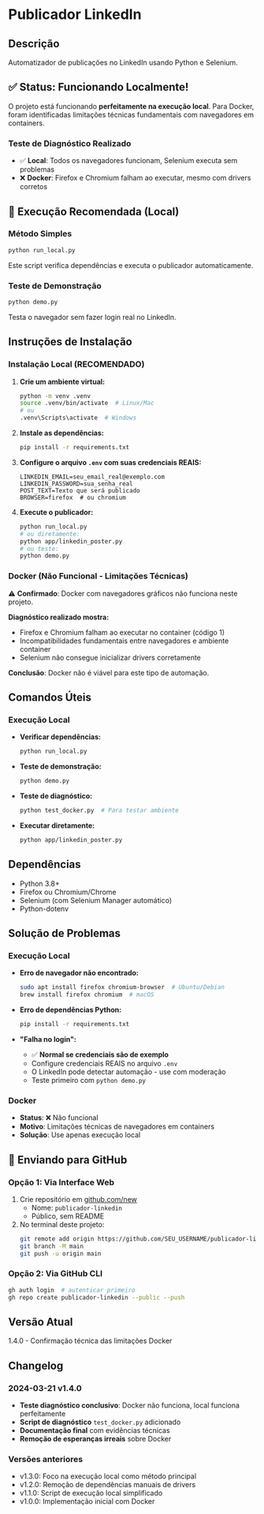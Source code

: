 # Publicador LinkedIn

## Descrição
Automatizador de publicações no LinkedIn usando Python e Selenium.

## ✅ Status: Funcionando Localmente!

O projeto está funcionando **perfeitamente na execução local**. Para Docker, foram identificadas limitações técnicas fundamentais com navegadores em containers.

### Teste de Diagnóstico Realizado
- ✅ **Local**: Todos os navegadores funcionam, Selenium executa sem problemas
- ❌ **Docker**: Firefox e Chromium falham ao executar, mesmo com drivers corretos

## 🚀 Execução Recomendada (Local)

### Método Simples
```bash
python run_local.py
```
Este script verifica dependências e executa o publicador automaticamente.

### Teste de Demonstração
```bash
python demo.py
```
Testa o navegador sem fazer login real no LinkedIn.

## Instruções de Instalação

### Instalação Local (RECOMENDADO)

1. **Crie um ambiente virtual:**
   ```bash
   python -m venv .venv
   source .venv/bin/activate  # Linux/Mac
   # ou
   .venv\Scripts\activate  # Windows
   ```

2. **Instale as dependências:**
   ```bash
   pip install -r requirements.txt
   ```

3. **Configure o arquivo `.env` com suas credenciais REAIS:**
   ```
   LINKEDIN_EMAIL=seu_email_real@exemplo.com
   LINKEDIN_PASSWORD=sua_senha_real
   POST_TEXT=Texto que será publicado
   BROWSER=firefox  # ou chromium
   ```

4. **Execute o publicador:**
   ```bash
   python run_local.py
   # ou diretamente:
   python app/linkedin_poster.py
   # ou teste:
   python demo.py
   ```

### Docker (Não Funcional - Limitações Técnicas)

⚠️ **Confirmado**: Docker com navegadores gráficos não funciona neste projeto.

**Diagnóstico realizado mostra:**
- Firefox e Chromium falham ao executar no container (código 1)
- Incompatibilidades fundamentais entre navegadores e ambiente container
- Selenium não consegue inicializar drivers corretamente

**Conclusão**: Docker não é viável para este tipo de automação.

## Comandos Úteis

### Execução Local
- **Verificar dependências:**
  ```bash
  python run_local.py
  ```

- **Teste de demonstração:**
  ```bash
  python demo.py
  ```

- **Teste de diagnóstico:**
  ```bash
  python test_docker.py  # Para testar ambiente
  ```

- **Executar diretamente:**
  ```bash
  python app/linkedin_poster.py
  ```

## Dependências
- Python 3.8+
- Firefox ou Chromium/Chrome
- Selenium (com Selenium Manager automático)
- Python-dotenv

## Solução de Problemas

### Execução Local
- **Erro de navegador não encontrado:**
  ```bash
  sudo apt install firefox chromium-browser  # Ubuntu/Debian
  brew install firefox chromium  # macOS
  ```

- **Erro de dependências Python:**
  ```bash
  pip install -r requirements.txt
  ```

- **"Falha no login":**
  - ✅ **Normal se credenciais são de exemplo**
  - Configure credenciais REAIS no arquivo `.env`
  - O LinkedIn pode detectar automação - use com moderação
  - Teste primeiro com `python demo.py`

### Docker 
- **Status**: ❌ Não funcional
- **Motivo**: Limitações técnicas de navegadores em containers
- **Solução**: Use apenas execução local

## 🚀 Enviando para GitHub

### Opção 1: Via Interface Web
1. Crie repositório em [github.com/new](https://github.com/new)
   - Nome: `publicador-linkedin`
   - Público, sem README
2. No terminal deste projeto:
   ```bash
   git remote add origin https://github.com/SEU_USERNAME/publicador-linkedin.git
   git branch -M main
   git push -u origin main
   ```

### Opção 2: Via GitHub CLI
```bash
gh auth login  # autenticar primeiro
gh repo create publicador-linkedin --public --push
```

## Versão Atual
1.4.0 - Confirmação técnica das limitações Docker

## Changelog
### 2024-03-21 v1.4.0
- **Teste diagnóstico conclusivo**: Docker não funciona, local funciona perfeitamente
- **Script de diagnóstico** `test_docker.py` adicionado
- **Documentação final** com evidências técnicas
- **Remoção de esperanças irreais** sobre Docker

### Versões anteriores
- v1.3.0: Foco na execução local como método principal
- v1.2.0: Remoção de dependências manuais de drivers
- v1.1.0: Script de execução local simplificado
- v1.0.0: Implementação inicial com Docker
